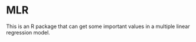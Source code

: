 # MLR
This is an R package that can get some important values in a multiple linear regression model.


